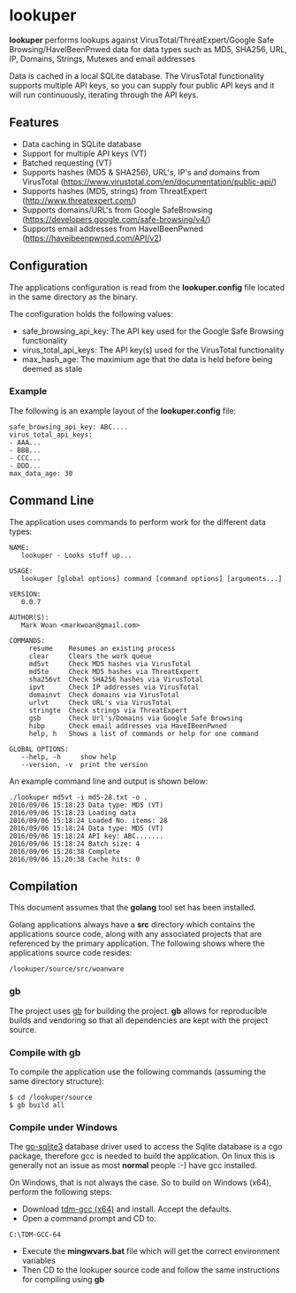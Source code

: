 # lookuper

**lookuper** performs lookups against VirusTotal/ThreatExpert/Google Safe Browsing/HaveIBeenPnwed data for data types such as MD5, SHA256, URL, IP, Domains, Strings, Mutexes and email addresses

Data is cached in a local SQLite database. The VirusTotal functionality supports multiple API keys, so you can supply four public API keys and it will run continuously, iterating through the API keys.

## Features

- Data caching in SQLite database
- Support for multiple API keys (VT)
- Batched requesting (VT)
- Supports hashes (MD5 & SHA256), URL's, IP's and domains from VirusTotal (https://www.virustotal.com/en/documentation/public-api/)
- Supports hashes (MD5, strings) from ThreatExpert (http://www.threatexpert.com/)
- Supports domains/URL's from Google SafeBrowsing (https://developers.google.com/safe-browsing/v4/)
- Supports email addresses from HaveIBeenPwned (https://haveibeenpwned.com/API/v2)

## Configuration

The applications configuration is read from the **lookuper.config** file located in the same directory as the binary.

The configuration holds the following values:

- safe_browsing_api_key: The API key used for the Google Safe Browsing functionality
- virus_total_api_keys: The API key(s) used for the VirusTotal functionality
- max_hash_age: The maximium age that the data is held before being deemed as stale

### Example

The following is an example layout of the **lookuper.config** file:

```
safe_browsing_api_key: ABC....
virus_total_api_keys:
- AAA...
- BBB...
- CCC...
- DDD...
max_data_age: 30
```

## Command Line

The application uses commands to perform work for the different data types:
```
NAME:
   lookuper - Looks stuff up...

USAGE:
   lookuper [global options] command [command options] [arguments...]

VERSION:
   0.0.7

AUTHOR(S):
   Mark Woan <markwoan@gmail.com>

COMMANDS:
     resume    Resumes an existing process
     clear     Clears the work queue
     md5vt     Check MD5 hashes via VirusTotal
     md5te     Check MD5 hashes via ThreatExpert
     sha256vt  Check SHA256 hashes via VirusTotal
     ipvt      Check IP addresses via VirusTotal
     domainvt  Check domains via VirusTotal
     urlvt     Check URL's via VirusTotal
     stringte  Check strings via ThreatExpert
     gsb       Check Url's/Domains via Google Safe Browsing
     hibp      Check email addresses via HaveIBeenPwned
     help, h   Shows a list of commands or help for one command

GLOBAL OPTIONS:
   --help, -h     show help
   --version, -v  print the version

```

An example command line and output is shown below:
```
./lookuper md5vt -i md5-28.txt -o .
2016/09/06 15:18:23 Data type: MD5 (VT)
2016/09/06 15:18:23 Loading data
2016/09/06 15:18:24 Loaded No. items: 28
2016/09/06 15:18:24 Data type: MD5 (VT)
2016/09/06 15:18:24 API key: ABC.......
2016/09/06 15:18:24 Batch size: 4
2016/09/06 15:20:38 Complete
2016/09/06 15:20:38 Cache hits: 0
```

## Compilation

This document assumes that the **golang** tool set has been installed.

Golang applications always have a **src** directory which contains the applications source code, along with any associated projects that are referenced by the primary application. The following shows where the applications source code resides:

    /lookuper/source/src/woanware

### gb

The project uses [gb](https://getgb.io) for building the project. **gb** allows for reproducible builds and vendoring so that all dependencies are kept with the project source.

### Compile with gb

To compile the application use the following commands (assuming the same directory structure):
```
$ cd /lookuper/source
$ gb build all
```

### Compile under Windows

The [go-sqlite3](https://github.com/mattn/go-sqlite3) database driver used to access the  Sqlite database is a cgo package, therefore gcc is needed to build the application. On linux this is generally not an issue as most **normal** people :-) have gcc installed.

On Windows, that is not always the case. So to build on Windows (x64), perform the following steps:

- Download [tdm-gcc (x64)](http://tdm-gcc.tdragon.net/download) and install. Accept the defaults.
- Open a command prompt and CD to:
```
C:\TDM-GCC-64
```
- Execute the **mingwvars.bat** file which will get the correct environment variables
- Then CD to the lookuper source code and follow the same instructions for compiling using **gb**
